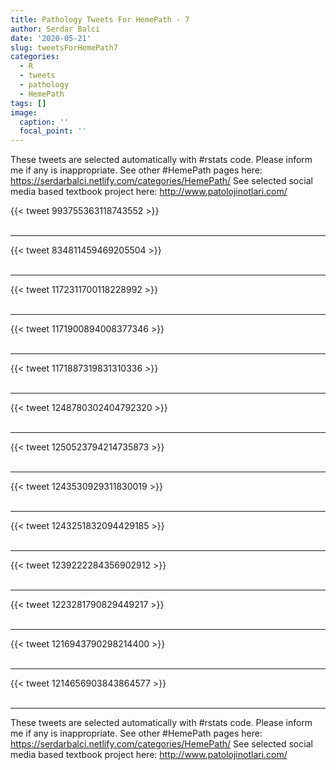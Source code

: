 ```yaml
---
title: Pathology Tweets For HemePath - 7
author: Serdar Balci
date: '2020-05-21'
slug: tweetsForHemePath7
categories:
  - R
  - tweets
  - pathology
  - HemePath
tags: []
image:
  caption: ''
  focal_point: ''
---
```



These tweets are selected automatically with #rstats code. Please inform me if any is inappropriate.
See other #HemePath pages here: https://serdarbalci.netlify.com/categories/HemePath/ 
See selected social media based textbook project here: http://www.patolojinotlari.com/

{{< tweet 993755363118743552 >}}
<br>
<br>
<hr>
{{< tweet 834811459469205504 >}}
<br>
<br>
<hr>
{{< tweet 1172311700118228992 >}}
<br>
<br>
<hr>
{{< tweet 1171900894008377346 >}}
<br>
<br>
<hr>
{{< tweet 1171887319831310336 >}}
<br>
<br>
<hr>
{{< tweet 1248780302404792320 >}}
<br>
<br>
<hr>
{{< tweet 1250523794214735873 >}}
<br>
<br>
<hr>
{{< tweet 1243530929311830019 >}}
<br>
<br>
<hr>
{{< tweet 1243251832094429185 >}}
<br>
<br>
<hr>
{{< tweet 1239222284356902912 >}}
<br>
<br>
<hr>
{{< tweet 1223281790829449217 >}}
<br>
<br>
<hr>
{{< tweet 1216943790298214400 >}}
<br>
<br>
<hr>
{{< tweet 1214656903843864577 >}}
<br>
<br>
<hr>


These tweets are selected automatically with #rstats code. Please inform me if any is inappropriate.
See other #HemePath pages here: https://serdarbalci.netlify.com/categories/HemePath/ 
See selected social media based textbook project here: http://www.patolojinotlari.com/
